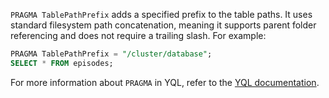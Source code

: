 `PRAGMA TablePathPrefix` adds a specified prefix to the table paths. It uses standard filesystem path concatenation, meaning it supports parent folder referencing and does not require a trailing slash. For example:

```sql
PRAGMA TablePathPrefix = "/cluster/database";
SELECT * FROM episodes;
```

For more information about `PRAGMA` in YQL, refer to the [YQL documentation](../../../../yql/reference/index.md).
